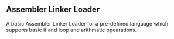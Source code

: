 ## Assembler Linker Loader


A basic Assembler Linker Loader for a pre-defined language which supports basic if and loop and arithmatic opearations.
